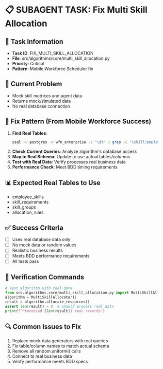 # 📋 SUBAGENT TASK: Fix Multi Skill Allocation

## 🎯 Task Information
- **Task ID**: FIX_MULTI_SKILL_ALLOCATION
- **File**: src/algorithms/core/multi_skill_allocation.py
- **Priority**: Critical
- **Pattern**: Mobile Workforce Scheduler fix

## 🚨 Current Problem
- Mock skill matrices and agent data
- Returns mock/simulated data
- No real database connection

## 🔧 Fix Pattern (From Mobile Workforce Success)
1. **Find Real Tables**: 
   ```bash
   psql -U postgres -d wfm_enterprise -c "\dt" | grep -E "(skill|employee|allocation|competency)"
   ```
2. **Check Current Queries**: Analyze algorithm's database access
3. **Map to Real Schema**: Update to use actual tables/columns
4. **Test with Real Data**: Verify processes real business data
5. **Performance Check**: Meet BDD timing requirements

## 📊 Expected Real Tables to Use
- employee_skills
- skill_requirements
- skill_groups
- allocation_rules

## ✅ Success Criteria
- [ ] Uses real database data only
- [ ] No mock data or random values
- [ ] Realistic business results
- [ ] Meets BDD performance requirements
- [ ] All tests pass

## 🧪 Verification Commands
```python
# Test algorithm with real data
from src.algorithms.core/multi_skill_allocation.py import MultiSkillAllocator
algorithm = MultiSkillAllocator()
result = algorithm.allocate_resources()
assert len(result) > 0  # Should process real data
print(f"Processed {len(result)} real records")
```

## 🔍 Common Issues to Fix
1. Replace mock data generators with real queries
2. Fix table/column names to match actual schema
3. Remove all random.uniform() calls
4. Connect to real business data
5. Verify performance meets BDD specs
